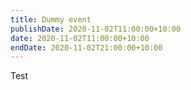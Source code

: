 ```yaml
---
title: Dummy event
publishDate: 2020-11-02T11:00:00+10:00
date: 2020-11-02T11:00:00+10:00
endDate: 2020-11-02T21:00:00+10:00
---
```

Test